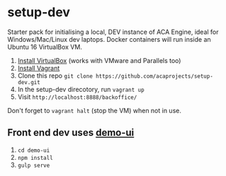 # setup-dev

Starter pack for initialising a local, DEV instance of ACA Engine, ideal for Windows/Mac/Linux dev laptops.
Docker containers will run inside an Ubuntu 16 VirtualBox VM.

1. [Install VirtualBox](https://www.virtualbox.org/wiki/Downloads) (works with VMware and Parallels too)
1. [Install Vagrant](https://www.vagrantup.com/docs/installation/)
1. Clone this repo `git clone https://github.com/acaprojects/setup-dev.git`
1. In the setup-dev direcotory, run `vagrant up`
1. Visit `http://localhost:8888/backoffice/`

Don't forget to `vagrant halt` (stop the VM) when not in use.

## Front end dev uses [demo-ui](https://github.com/acaprojects/demo-ui)
1. `cd demo-ui`
1. `npm install`
1. `gulp serve`
